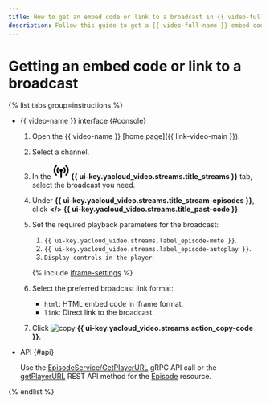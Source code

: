 ```yaml
---
title: How to get an embed code or link to a broadcast in {{ video-full-name }}
description: Follow this guide to get a {{ video-full-name }} embed code or link to a broadcast.
---
```


# Getting an embed code or link to a broadcast

{% list tabs group=instructions %}

- {{ video-name }} interface {#console}

  1. Open the {{ video-name }} [home page]({{ link-video-main }}).
  1. Select a channel.
  1. In the ![image](../../../_assets/console-icons/antenna-signal.svg) **{{ ui-key.yacloud_video.streams.title_streams }}** tab, select the broadcast you need.
  1. Under **{{ ui-key.yacloud_video.streams.title_stream-episodes }}**, click **</> {{ ui-key.yacloud_video.streams.title_past-code }}**.

  1. Set the required playback parameters for the broadcast:

      1. `{{ ui-key.yacloud_video.streams.label_episode-mute }}`.
      1. `{{ ui-key.yacloud_video.streams.label_episode-autoplay }}`.
      1. `Display controls in the player`.

      {% include [iframe-settings](../../../_includes/video/iframe-settings.md) %}

  1. Select the preferred broadcast link format:

      * `html`: HTML embed code in Iframe format.
      * `link`: Direct link to the broadcast.

  1. Click ![copy](../../../_assets/console-icons/copy.svg) **{{ ui-key.yacloud_video.streams.action_copy-code }}**.

- API {#api}

  Use the [EpisodeService/GetPlayerURL](../../api-ref/grpc/Episode/getPlayerURL.md) gRPC API call or the [getPlayerURL](../../api-ref/Episode/getPlayerURL.md) REST API method for the [Episode](../../api-ref/Video/index.md) resource.

{% endlist %}
